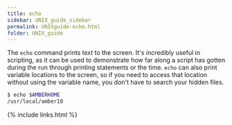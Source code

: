 ```yaml
---
title: echo
sidebar: UNIX_guide_sidebar
permalink: UNIXguide-echo.html
folder: UNIX_guide
---
```


<link rel="stylesheet" href="css/theme-blue.css">

The `echo` command prints text to the screen.
It's incredibly useful in scripting, as it can be used to demonstrate how far
along a script has gotten during the run through printing statements or the time.
`echo` can also print variable locations to the screen, so if you need to
access that location without using the variable name, you don't have to search
your hidden files.
```bash
$ echo $AMBERHOME
/usr/local/amber18
```


{% include links.html %}
